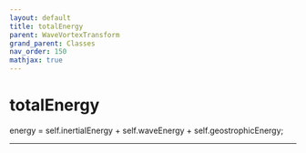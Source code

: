 ```yaml
---
layout: default
title: totalEnergy
parent: WaveVortexTransform
grand_parent: Classes
nav_order: 150
mathjax: true
---
```


#  totalEnergy

energy = self.inertialEnergy + self.waveEnergy + self.geostrophicEnergy;


---


